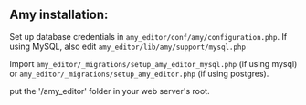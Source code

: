 Amy installation:
-----------------

Set up database credentials in `amy_editor/conf/amy/configuration.php`.
If using MySQL, also edit `amy_editor/lib/amy/support/mysql.php`

Import `amy_editor/_migrations/setup_amy_editor_mysql.php` (if using mysql) or `amy_editor/_migrations/setup_amy_editor.php` (if using postgres).

put the '/amy_editor' folder in your web server's root.

